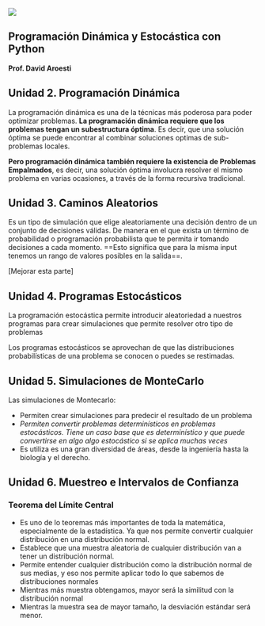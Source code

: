 ![](https://joseluisramoncolmenares.files.wordpress.com/2020/06/joseluisramon-diploma-programacion-estocastica.png)

## Programación Dinámica y Estocástica con Python

**Prof. David Aroesti**

## Unidad 2. Programación Dinámica

La programación dinámica es una de la técnicas más poderosa para poder optimizar problemas. **La programación dinámica requiere que los problemas tengan un subestructura óptima**. Es decir, que una solución óptima se puede encontrar al combinar soluciones optimas de sub-problemas locales.

**Pero programación dinámica también requiere la existencia de Problemas Empalmados**, es decir, una solución óptima involucra resolver el mismo problema en varias ocasiones, a través de la forma recursiva tradicional. 

## Unidad 3. Caminos Aleatorios

Es un tipo de simulación que elige aleatoriamente una decisión dentro de un conjunto de decisiones válidas. De manera en el que exista un término de probabilidad o programación probabilista que te permita ir tomando decisiones a cada momento. ==Esto significa que para la misma input tenemos un rango de valores posibles en la salida==.

[Mejorar esta parte]

## Unidad 4. Programas Estocásticos

La programación estocástica permite introducir aleatoriedad a nuestros programas para crear simulaciones que permite resolver otro tipo de problemas

Los programas estocásticos se aprovechan de que las distribuciones probabilísticas de una problema se conocen o puedes se restimadas.

## Unidad 5. Simulaciones de MonteCarlo

Las simulaciones de Montecarlo:

* Permiten crear simulaciones para predecir el resultado de un problema
* *Permiten convertir problemas determinísticos en problemas estocásticos. Tiene un caso base que es determinístico y que puede convertirse en algo algo estocástico si se aplica muchas veces*
* Es utiliza es una gran diversidad de áreas, desde la ingeniería hasta la biología y el derecho.

## Unidad 6. Muestreo e Intervalos de Confianza

### Teorema del Límite Central

* Es uno de lo teoremas más importantes de toda la matemática, especialmente de la estadística. Ya que nos permite convertir cualquier distribución en una distribución normal.
* Establece que una muestra aleatoria de cualquier distribución van a tener un distribución normal.
* Permite entender cualquier distribución como la distribución normal de sus medias, y eso nos permite aplicar todo lo que sabemos de distribuciones normales
* Mientras más muestra obtengamos, mayor será la similitud con la distribución normal
* Mientras la muestra sea de mayor tamaño, la desviación estándar será menor.
